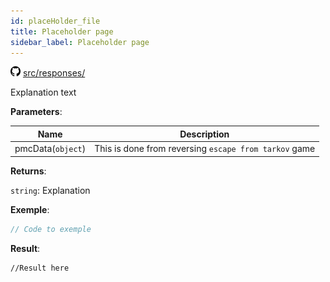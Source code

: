```yaml
---
id: placeHolder_file
title: Placeholder page
sidebar_label: Placeholder page
---
```

![](/img/github.png) [src/responses/](https://github.com/TrustedSourceLeaks/LeakedServer/blob/master/src/responses/)

Explanation text

**Parameters**:

Name  |   Description 
----------- |   -----------
pmcData(`object`)  |   This is done from reversing `escape from tarkov` game


**Returns**:

`string`: Explanation


**Exemple**:
```js
// Code to exemple
```

**Result**:
```
//Result here
```